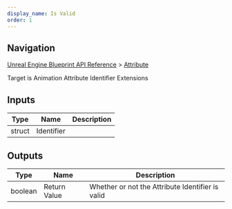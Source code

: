 ```yaml
---
display_name: Is Valid
order: 1
---
```

## Navigation

[Unreal Engine Blueprint API Reference](https://dev.epicgames.com/documentation/en-us/unreal-engine/BlueprintAPI) > [Attribute](https://dev.epicgames.com/documentation/en-us/unreal-engine/BlueprintAPI/Attribute)

Target is Animation Attribute Identifier Extensions

## Inputs

| Type | Name | Description |
| --- | --- | --- |
| struct | Identifier |  |

## Outputs

| Type | Name | Description |
| --- | --- | --- |
| boolean | Return Value | Whether or not the Attribute Identifier is valid |
